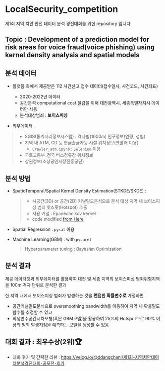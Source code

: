 # LocalSecurity_competition
제1회 지역 치안 안전 데이터 분석 경진대회를 위한 repository 입니다

## Topic : Development of a prediction model for risk areas for voice fraud(voice phishing) using kernel density analysis and spatial models

## 분석 데이터
- 플랫폼 측에서 제공받은 112 사건신고 접수 데이터(접수일시, 사건코드, 사건좌표)
  - 2020-2022년 데이터
  - 공간분석 computational cost 절감을 위해 대전광역시, 세종특별자치시 데이터만 사용
  - 분석대상범죄 : **보이스피싱**

- 외부데이터
> - SGIS(통계지리정보시스템) : 격자별(1000m) 인구정보(연령, 성별)
> - 지역 내 ATM, CD 등 현금출금가능 시설 위치정보(크롤러 이용)
>   - `Crawler_atm.ipynb` : `Selenium` 이용
> - 국토교통부_전국 버스정류장 위치정보
> - 상권정보(소상공인시장진흥공단)

## 분석 방법
- SpatioTemporal/Spatial Kernel Density Estimation(STKDE/SKDE) : 
  > - 시공간(3D) or 공간(2D) 커널밀도분석으로 분석 대상 지역 내 보이스피싱 범죄 핫스팟(Hotspot) 추출
  > - 사용 커널 : Epanechnikov kernel
  > - code modified [from Here](https://github.com/alexandster/densitySpaceTime)

- Spatial Regression : `pysal` 이용
- Machine Learning(GBM) : with `pycaret`
  > Hyperparameter tuning : Bayesian Optimization

## 분석 결과
제공 데이터셋과 외부데이터를 활용하여 대전 및 세종 지역의 보이스피싱 범죄위험지역을 100m 격자 단위로 분석한 결과</br>

한 지역 내에서 보이스피싱 범죄가 발생하는 것을 **랜덤한 확률변수로** 가정하면
- 공간커널밀도분석으로 oversmoothing bandwidth를 이용하여 지역 내 확률밀도함수를 추정할 수 있고
- 외생변수공간시차모형(혹은 GBM모델)을 활용하여 25%의 Hotspot으로 90% 이상의 범죄 발생지점을 예측하는 모델을 생성할 수 있음

## 대회 결과 : 최우수상(2위)🏆
- 대회 후기 및 간략한 리뷰 : https://velog.io/@ddangchani/제1회-지역치안데이터분석경진대회-공모전-후기
